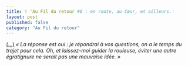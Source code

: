 ```yaml
---
title: ! 'Au Fil du retour #6 : en route, au Cœur, et ailleurs.'
layout: post
published: false
category: "Au Fil du retour"
---
```

[(...)](/2013/12/09/au-fil-du-retour-number-5.html) *« La réponse est oui : je répondrai à vos questions, on a le temps du trajet pour cela. Oh, et laissez-moi guider la rouleuse, éviter une autre égratignure ne serait pas une mauvaise idée. »*